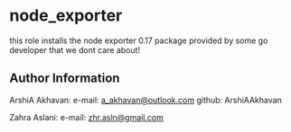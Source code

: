 node_exporter
=========

this role installs the node exporter 0.17 package provided by some go developer that we dont care about! 

Author Information
------------------

ArshiA Akhavan:
e-mail: a_akhavan@outlook.com
github: ArshiAAkhavan

Zahra Aslani:
e-mail: zhr.asln@gmail.com

